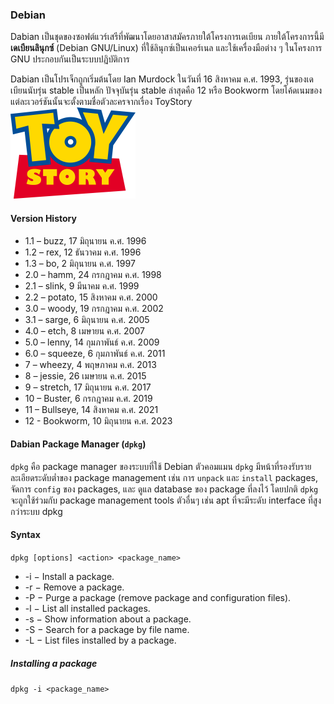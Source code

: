 ### Debian
Dabian  เป็นชุดของซอฟต์แวร์เสรีที่พัฒนาโดยอาสาสมัครภายใต้โครงการเดเบียน ภายใต้โครงการนี้มี **เดเบียนลินุกซ์** (Debian GNU/Linux) ที่ใช้ลินุกซ์เป็นเคอร์เนล และใช้เครื่องมือต่าง ๆ ในโครงการ GNU ประกอบกันเป็นระบบปฏิบัติการ 

Dabian เป็นโปรเจ็กถูกเริ่มต้นโดย Ian Murdock ในวันที่ 16 สิงหาคม ค.ศ. 1993, รุ่นของเดเบียนนับรุ่น stable เป็นหลัก ปัจจุบันรุ่น stable ล่าสุดคือ 12 หรือ Bookworm โดยโค้ดเนมของแต่ละเวอร์ชันนั้นจะตั้งตามชื่อตัวละครจากเรื่อง ToyStory<br>
<img src="images\Toy_Story_logo.png" alt="drawing" width="200"/>
#### Version History
- 1.1 – buzz, 17 มิถุนายน ค.ศ. 1996
- 1.2 – rex, 12 ธันวาคม ค.ศ. 1996
- 1.3 – bo, 2 มิถุนายน ค.ศ. 1997
- 2.0 – hamm, 24 กรกฎาคม ค.ศ. 1998
- 2.1 – slink, 9 มีนาคม ค.ศ. 1999
- 2.2 – potato, 15 สิงหาคม ค.ศ. 2000
- 3.0 – woody, 19 กรกฎาคม ค.ศ. 2002
- 3.1 – sarge, 6 มิถุนายน ค.ศ. 2005
- 4.0 – etch, 8 เมษายน ค.ศ. 2007
- 5.0 – lenny, 14 กุมภาพันธ์ ค.ศ. 2009
- 6.0 – squeeze, 6 กุมภาพันธ์ ค.ศ. 2011
- 7 – wheezy, 4 พฤษภาคม ค.ศ. 2013
- 8 – jessie, 26 เมษายน ค.ศ. 2015
- 9 – stretch, 17 มิถุนายน ค.ศ. 2017
- 10 – Buster, 6 กรกฎาคม ค.ศ. 2019
- 11 – Bullseye, 14 สิงหาคม ค.ศ. 2021
- 12 - Bookworm, 10 มิถุนายน ค.ศ. 2023

#### Dabian Package Manager (`dpkg`)

`dpkg` คือ package manager ของระบบที่ใช้ Debian ตัวคอมแมน `dpkg` มีหน้าที่รองรับรายละเอียดระดับต่ำของ package management เช่น การ `unpack` และ `install` packages, จัดการ `config` ของ packages, และ ดูแล database ของ package ที่ลงไว้ โดยปกติ `dpkg` จะถูกใช้ร่วมกับ package management tools ตัวอื่นๆ เช่น apt ที่จะมีระดับ interface ที่สูงกว่าระบบ dpkg

#### Syntax

`dpkg [options] <action> <package_name>`
- -i − Install a package.
- -r − Remove a package.
- -P − Purge a package (remove package and configuration files).
- -l − List all installed packages.
- -s − Show information about a package.
- -S − Search for a package by file name.
- -L − List files installed by a package.

##### Installing a package

`dpkg -i <package_name>`
